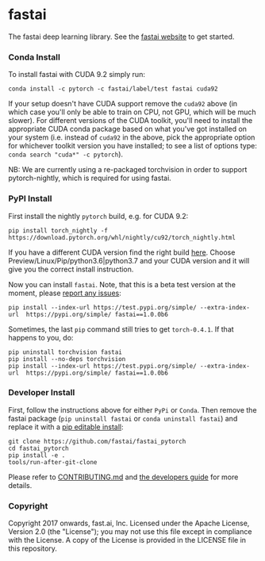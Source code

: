 # fastai

The fastai deep learning library. See the [fastai website](http://docs.fast.ai) to get started.

### Conda Install

To install fastai with CUDA 9.2 simply run:

    conda install -c pytorch -c fastai/label/test fastai cuda92

If your setup doesn't have CUDA support remove the `cuda92` above (in which case you'll only be able to train on CPU, not GPU, which will be much slower). For different versions of the CUDA toolkit, you'll need to install the appropriate CUDA conda package based on what you've got installed on your system (i.e. instead of `cuda92` in the above, pick the appropriate option for whichever toolkit version you have installed; to see a list of options type: `conda search "cuda*" -c pytorch`).

NB: We are currently using a re-packaged torchvision in order to support pytorch-nightly, which is required for using fastai.

### PyPI Install

First install the nightly `pytorch` build, e.g. for CUDA 9.2:

    pip install torch_nightly -f https://download.pytorch.org/whl/nightly/cu92/torch_nightly.html

If you have a different CUDA version find the right build [here](https://pytorch.org/get-started/locally/). Choose Preview/Linux/Pip/python3.6|python3.7 and your CUDA version and it will give you the correct install instruction.

Now you can install `fastai`. Note, that this is a beta test version at the moment, please [report any issues](https://github.com/fastai/fastai_pytorch/issues/):

    pip install --index-url https://test.pypi.org/simple/ --extra-index-url  https://pypi.org/simple/ fastai==1.0.0b6

 Sometimes, the last `pip` command still tries to get `torch-0.4.1`. If that happens to you, do:

    pip uninstall torchvision fastai
    pip install --no-deps torchvision
    pip install --index-url https://test.pypi.org/simple/ --extra-index-url  https://pypi.org/simple/ fastai==1.0.0b6

### Developer Install

First, follow the instructions above for either `PyPi` or `Conda`. Then remove the fastai package (`pip uninstall fastai` or `conda uninstall fastai`) and replace it with a [pip editable install](http://codumentary.blogspot.com/2014/11/python-tip-of-year-pip-install-editable.html):

    git clone https://github.com/fastai/fastai_pytorch
    cd fastai_pytorch
    pip install -e .
    tools/run-after-git-clone

Please refer to [CONTRIBUTING.md](https://github.com/fastai/fastai_pytorch/blob/master/CONTRIBUTING.md) and [the developers guide](http://docs.fast.ai/developers.html) for more details.

### Copyright

Copyright 2017 onwards, fast.ai, Inc. Licensed under the Apache License, Version 2.0 (the "License"); you may not use this file except in compliance with the License. A copy of the License is provided in the LICENSE file in this repository.

